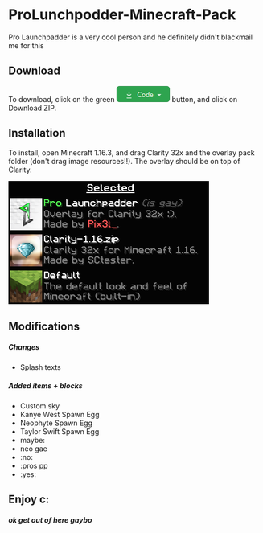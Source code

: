 # ProLunchpodder-Minecraft-Pack
Pro Launchpadder is a very cool person and he definitely didn't blackmail me for this

## Download
To download, click on the green   ![code](https://raw.githubusercontent.com/WhosPix3l/ProLunchpodder-Minecraft-Pack/main/Image%20Resources/code.png)   button, and click on Download ZIP.

## Installation
To install, open Minecraft 1.16.3, and drag Clarity 32x and the overlay pack folder (don't drag image resources!!). The overlay should be on top of Clarity.

![selected.png](https://raw.githubusercontent.com/WhosPix3l/ProLunchpodder-Minecraft-Pack/main/Image%20Resources/selected.png)

## Modifications
##### Changes
* Splash texts

##### Added items + blocks
* Custom sky
* Kanye West Spawn Egg
* Neophyte Spawn Egg
* Taylor Swift Spawn Egg
* maybe:
* neo gae
* :no:
* :pros pp
* :yes:

## Enjoy c:
##### ok get out of here gaybo

